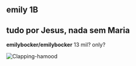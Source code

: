 ## emily 1B
## tudo por Jesus, nada sem Maria

**emilybocker/emilybocker** 
13 mil? only?

![Clapping-hamood](https://media1.tenor.com/m/eNI3RlC6DbcAAAAC/hamoud-wake-up.gif)
